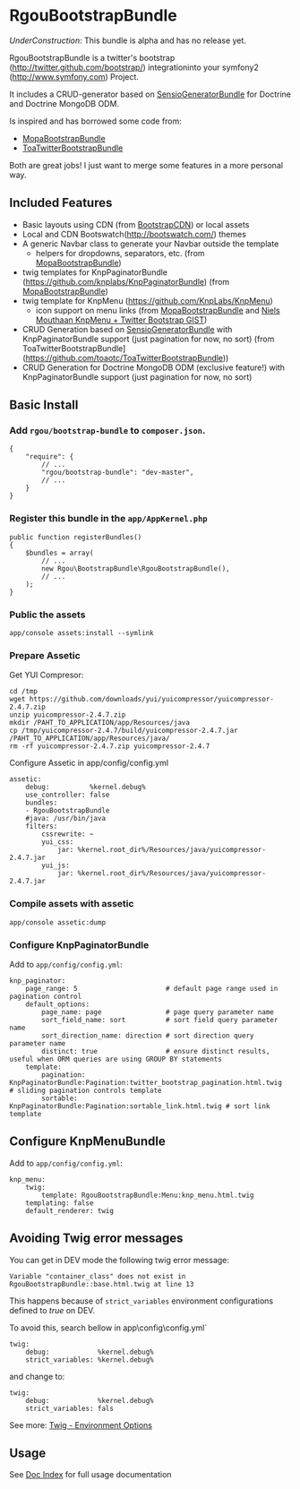 # RgouBootstrapBundle

*UnderConstruction*: This bundle is alpha and has no release yet.

RgouBootstrapBundle is a twitter's bootstrap
(http://twitter.github.com/bootstrap/) integrationinto your symfony2
(http://www.symfony.com) Project.

It includes a CRUD-generator based on [SensioGeneratorBundle](https://github.com/sensio/SensioGeneratorBundle)
for Doctrine and Doctrine MongoDB ODM.

Is inspired and has borrowed some code from:

- [MopaBootstrapBundle](https://github.com/phiamo/MopaBootstrapBundle)
- [ToaTwitterBootstrapBundle](https://github.com/toaotc/ToaTwitterBootstrapBundle)

Both are great jobs! I just want to merge some features in a more personal way.

## Included Features

* Basic layouts using CDN (from [BootstrapCDN](http://www.bootstrapcdn.com/)) or local assets
* Local and CDN Bootswatch(http://bootswatch.com/) themes
* A generic Navbar class to generate your Navbar outside the template
  * helpers for dropdowns, separators, etc. (from [MopaBootstrapBundle](https://github.com/phiamo/MopaBootstrapBundle))
* twig templates for KnpPaginatorBundle (https://github.com/knplabs/KnpPaginatorBundle)
  (from [MopaBootstrapBundle](https://github.com/phiamo/MopaBootstrapBundle))
* twig template for KnpMenu (https://github.com/KnpLabs/KnpMenu)
  * icon support on menu links (from [MopaBootstrapBundle](https://github.com/phiamo/MopaBootstrapBundle)
  and [Niels Mouthaan KnpMenu + Twitter Bootstrap GIST](https://gist.github.com/nielsmouthaan/3765766))
* CRUD Generation based on [SensioGeneratorBundle](https://github.com/sensio/SensioGeneratorBundle)
  with KnpPaginatorBundle support (just pagination for now, no sort)
  (from ToaTwitterBootstrapBundle](https://github.com/toaotc/ToaTwitterBootstrapBundle))
* CRUD Generation for Doctrine MongoDB ODM (exclusive feature!)
  with KnpPaginatorBundle support (just pagination for now, no sort)


## Basic Install

### Add `rgou/bootstrap-bundle` to `composer.json`.

	{
	    "require": {
	        // ...
	        "rgou/bootstrap-bundle": "dev-master",
	        // ...
	    }
	}

### Register this bundle in the `app/AppKernel.php`

	public function registerBundles()
	{
		$bundles = array(
			// ...
            new Rgou\BootstrapBundle\RgouBootstrapBundle(),
			// ...
		);
	}

### Public the assets

    app/console assets:install --symlink

### Prepare Assetic

Get YUI Compresor:

    cd /tmp
    wget https://github.com/downloads/yui/yuicompressor/yuicompressor-2.4.7.zip
    unzip yuicompressor-2.4.7.zip
    mkdir /PAHT_TO_APPLICATION/app/Resources/java
    cp /tmp/yuicompressor-2.4.7/build/yuicompressor-2.4.7.jar /PAHT_TO_APPLICATION/app/Resources/java/
    rm -rf yuicompressor-2.4.7.zip yuicompressor-2.4.7

Configure Assetic in app/config/config.yml

    assetic:
        debug:          %kernel.debug%
        use_controller: false
        bundles:
        - RgouBootstrapBundle
        #java: /usr/bin/java
        filters:
            cssrewrite: ~
            yui_css:
                jar: %kernel.root_dir%/Resources/java/yuicompressor-2.4.7.jar
            yui_js:
                jar: %kernel.root_dir%/Resources/java/yuicompressor-2.4.7.jar

### Compile assets with assetic 

    app/console assetic:dump

### Configure KnpPaginatorBundle

Add to `app/config/config.yml`:

    knp_paginator:
        page_range: 5                      # default page range used in pagination control
        default_options:
            page_name: page                # page query parameter name
            sort_field_name: sort          # sort field query parameter name
            sort_direction_name: direction # sort direction query parameter name
            distinct: true                 # ensure distinct results, useful when ORM queries are using GROUP BY statements
        template:
            pagination: KnpPaginatorBundle:Pagination:twitter_bootstrap_pagination.html.twig     # sliding pagination controls template
            sortable: KnpPaginatorBundle:Pagination:sortable_link.html.twig # sort link template


## Configure KnpMenuBundle

Add to `app/config/config.yml`:

    knp_menu:
        twig:  
            template: RgouBootstrapBundle:Menu:knp_menu.html.twig
        templating: false
        default_renderer: twig

## Avoiding Twig error messages

You can get in DEV mode the following twig error message:

    Variable "container_class" does not exist in RgouBootstrapBundle::base.html.twig at line 13

This happens because of `strict_variables` environment configurations defined to *true* on DEV.

To avoid this, search bellow in app\config\config.yml`

    twig:
        debug:            %kernel.debug%
        strict_variables: %kernel.debug%

and change to:

    twig:
        debug:            %kernel.debug%
        strict_variables: fals

See more: [Twig - Environment Options](http://twig.sensiolabs.org/doc/api.html#environment-optionswig)

## Usage

   See [Doc Index](Resources/doc/index.md) for full usage documentation

